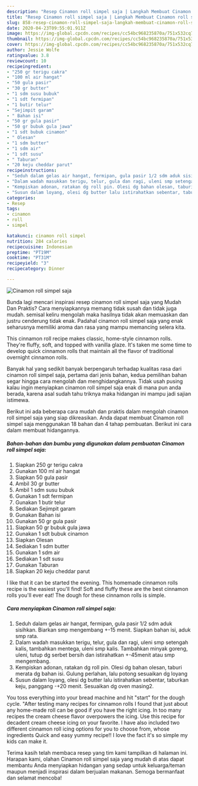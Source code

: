 ```yaml
---
description: "Resep Cinamon roll simpel saja | Langkah Membuat Cinamon roll simpel saja Yang Lezat"
title: "Resep Cinamon roll simpel saja | Langkah Membuat Cinamon roll simpel saja Yang Lezat"
slug: 858-resep-cinamon-roll-simpel-saja-langkah-membuat-cinamon-roll-simpel-saja-yang-lezat
date: 2020-04-23T09:55:01.911Z
image: https://img-global.cpcdn.com/recipes/cc54bc968235870a/751x532cq70/cinamon-roll-simpel-saja-foto-resep-utama.jpg
thumbnail: https://img-global.cpcdn.com/recipes/cc54bc968235870a/751x532cq70/cinamon-roll-simpel-saja-foto-resep-utama.jpg
cover: https://img-global.cpcdn.com/recipes/cc54bc968235870a/751x532cq70/cinamon-roll-simpel-saja-foto-resep-utama.jpg
author: Jessie Wolfe
ratingvalue: 3.8
reviewcount: 10
recipeingredient:
- "250 gr terigu cakra"
- "100 ml air hangat"
- "50 gula pasir"
- "30 gr butter"
- "1 sdm susu bubuk"
- "1 sdt fermipan"
- "1 butir telur"
- "Sejimpit garam"
- " Bahan isi"
- "50 gr gula pasir"
- "50 gr bubuk gula jawa"
- "1 sdt bubuk cinamon"
- " Olesan"
- "1 sdm butter"
- "1 sdm air"
- "1 sdt susu"
- " Taburan"
- "20 keju cheddar parut"
recipeinstructions:
- "Seduh dalam gelas air hangat, fermipan, gula pasir 1/2 sdm aduk sisihkan. Biarkan smp mengembang +-15 menit. Siapkan bahan isi, aduk smp rata."
- "Dalam wadah masukkan terigu, telur, gula dan ragi, uleni smp setengah kalis, tambahkan mentega, uleni smp kalis. Tambahkan minyak goreng, uleni, tutup dg serbet bersih dan istirahatkan +-45menit atau smp mengembang."
- "Kempiskan adonan, ratakan dg roll pin. Olesi dg bahan olesan, taburi merata dg bahan isi. Gulung perlahan, lalu potong sesuaikan dg loyang"
- "Susun dalam loyang, olesi dg butter lalu istirahatkan sebentar, taburkan keju, panggang -+20 menit. Sesuaikan dg oven masing2."
categories:
- Resep
tags:
- cinamon
- roll
- simpel

katakunci: cinamon roll simpel 
nutrition: 284 calories
recipecuisine: Indonesian
preptime: "PT19M"
cooktime: "PT31M"
recipeyield: "3"
recipecategory: Dinner

---
```



![Cinamon roll simpel saja](https://img-global.cpcdn.com/recipes/cc54bc968235870a/751x532cq70/cinamon-roll-simpel-saja-foto-resep-utama.jpg)

Bunda lagi mencari inspirasi resep cinamon roll simpel saja yang Mudah Dan Praktis? Cara menyiapkannya memang tidak susah dan tidak juga mudah. semisal keliru mengolah maka hasilnya tidak akan memuaskan dan justru cenderung tidak enak. Padahal cinamon roll simpel saja yang enak seharusnya memiliki aroma dan rasa yang mampu memancing selera kita.

This cinnamon roll recipe makes classic, home-style cinnamon rolls. They&#39;re fluffy, soft, and topped with vanilla glaze. It&#39;s taken me some time to develop quick cinnamon rolls that maintain all the flavor of traditional overnight cinnamon rolls.

Banyak hal yang sedikit banyak berpengaruh terhadap kualitas rasa dari cinamon roll simpel saja, pertama dari jenis bahan, kedua pemilihan bahan segar hingga cara mengolah dan menghidangkannya. Tidak usah pusing kalau ingin menyiapkan cinamon roll simpel saja enak di mana pun anda berada, karena asal sudah tahu triknya maka hidangan ini mampu jadi sajian istimewa.


Berikut ini ada beberapa cara mudah dan praktis dalam mengolah cinamon roll simpel saja yang siap dikreasikan. Anda dapat membuat Cinamon roll simpel saja menggunakan 18 bahan dan 4 tahap pembuatan. Berikut ini cara dalam membuat hidangannya.

<!--inarticleads1-->

##### Bahan-bahan dan bumbu yang digunakan dalam pembuatan Cinamon roll simpel saja:

1. Siapkan 250 gr terigu cakra
1. Gunakan 100 ml air hangat
1. Siapkan 50 gula pasir
1. Ambil 30 gr butter
1. Ambil 1 sdm susu bubuk
1. Gunakan 1 sdt fermipan
1. Gunakan 1 butir telur
1. Sediakan Sejimpit garam
1. Gunakan  Bahan isi
1. Gunakan 50 gr gula pasir
1. Siapkan 50 gr bubuk gula jawa
1. Gunakan 1 sdt bubuk cinamon
1. Siapkan  Olesan
1. Sediakan 1 sdm butter
1. Gunakan 1 sdm air
1. Sediakan 1 sdt susu
1. Gunakan  Taburan
1. Siapkan 20 keju cheddar parut


I like that it can be started the evening. This homemade cinnamon rolls recipe is the easiest you&#39;ll find! Soft and fluffy these are the best cinnamon rolls you&#39;ll ever eat! The dough for these cinnamon rolls is simple. 

<!--inarticleads2-->

##### Cara menyiapkan Cinamon roll simpel saja:

1. Seduh dalam gelas air hangat, fermipan, gula pasir 1/2 sdm aduk sisihkan. Biarkan smp mengembang +-15 menit. Siapkan bahan isi, aduk smp rata.
1. Dalam wadah masukkan terigu, telur, gula dan ragi, uleni smp setengah kalis, tambahkan mentega, uleni smp kalis. Tambahkan minyak goreng, uleni, tutup dg serbet bersih dan istirahatkan +-45menit atau smp mengembang.
1. Kempiskan adonan, ratakan dg roll pin. Olesi dg bahan olesan, taburi merata dg bahan isi. Gulung perlahan, lalu potong sesuaikan dg loyang
1. Susun dalam loyang, olesi dg butter lalu istirahatkan sebentar, taburkan keju, panggang -+20 menit. Sesuaikan dg oven masing2.


You toss everything into your bread machine and hit &#34;start&#34; for the dough cycle. &#34;After testing many recipes for cinnamon rolls I found that just about any home-made roll can be good if you have the right icing. In too many recipes the cream cheese flavor overpowers the icing. Use this recipe for decadent cream cheese icing on your favorite. I have also included two different cinnamon roll icing options for you to choose from, whose ingredients Quick and easy yummy recipe!! I love the fact it&#39;s so simple my kids can make it. 

Terima kasih telah membaca resep yang tim kami tampilkan di halaman ini. Harapan kami, olahan Cinamon roll simpel saja yang mudah di atas dapat membantu Anda menyiapkan hidangan yang sedap untuk keluarga/teman maupun menjadi inspirasi dalam berjualan makanan. Semoga bermanfaat dan selamat mencoba!
